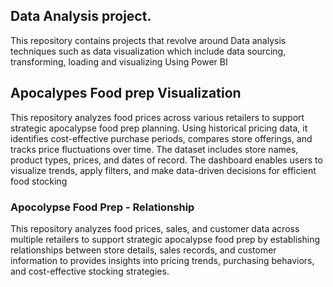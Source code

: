 ## Data Analysis project.
This repository contains projects that revolve around Data analysis techniques such as data visualization which include data sourcing, transforming, loading and visualizing Using Power BI
## Apocalypes Food prep Visualization
This repository analyzes food prices across various retailers to support strategic apocalypse food prep planning. Using historical pricing data, it identifies cost-effective purchase periods, compares store offerings, and tracks price fluctuations over time. The dataset includes store names, product types, prices, and dates of record. The dashboard enables users to visualize trends, apply filters, and make data-driven decisions for efficient food stocking
### Apocolypse Food Prep - Relationship
This repository analyzes food prices, sales, and customer data across multiple retailers to support strategic apocalypse food prep by establishing relationships between store details, sales records, and customer information to provides insights into pricing trends, purchasing behaviors, and cost-effective stocking strategies.
